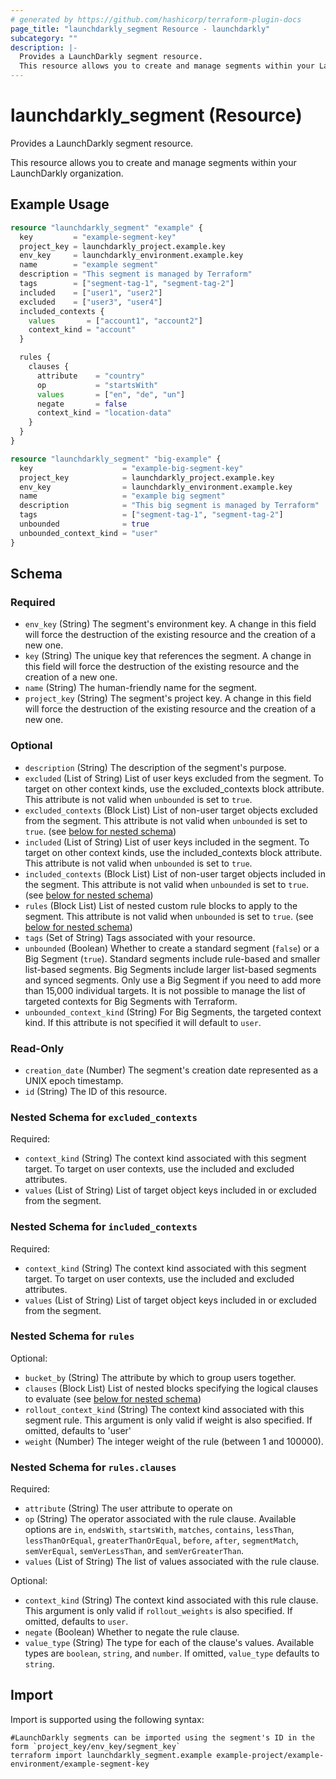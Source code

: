 ```yaml
---
# generated by https://github.com/hashicorp/terraform-plugin-docs
page_title: "launchdarkly_segment Resource - launchdarkly"
subcategory: ""
description: |-
  Provides a LaunchDarkly segment resource.
  This resource allows you to create and manage segments within your LaunchDarkly organization.
---
```


# launchdarkly_segment (Resource)

Provides a LaunchDarkly segment resource.

This resource allows you to create and manage segments within your LaunchDarkly organization.

## Example Usage

```terraform
resource "launchdarkly_segment" "example" {
  key         = "example-segment-key"
  project_key = launchdarkly_project.example.key
  env_key     = launchdarkly_environment.example.key
  name        = "example segment"
  description = "This segment is managed by Terraform"
  tags        = ["segment-tag-1", "segment-tag-2"]
  included    = ["user1", "user2"]
  excluded    = ["user3", "user4"]
  included_contexts {
    values       = ["account1", "account2"]
    context_kind = "account"
  }

  rules {
    clauses {
      attribute    = "country"
      op           = "startsWith"
      values       = ["en", "de", "un"]
      negate       = false
      context_kind = "location-data"
    }
  }
}

resource "launchdarkly_segment" "big-example" {
  key                    = "example-big-segment-key"
  project_key            = launchdarkly_project.example.key
  env_key                = launchdarkly_environment.example.key
  name                   = "example big segment"
  description            = "This big segment is managed by Terraform"
  tags                   = ["segment-tag-1", "segment-tag-2"]
  unbounded              = true
  unbounded_context_kind = "user"
}
```

<!-- schema generated by tfplugindocs -->
## Schema

### Required

- `env_key` (String) The segment's environment key. A change in this field will force the destruction of the existing resource and the creation of a new one.
- `key` (String) The unique key that references the segment. A change in this field will force the destruction of the existing resource and the creation of a new one.
- `name` (String) The human-friendly name for the segment.
- `project_key` (String) The segment's project key. A change in this field will force the destruction of the existing resource and the creation of a new one.

### Optional

- `description` (String) The description of the segment's purpose.
- `excluded` (List of String) List of user keys excluded from the segment. To target on other context kinds, use the excluded_contexts block attribute. This attribute is not valid when `unbounded` is set to `true`.
- `excluded_contexts` (Block List) List of non-user target objects excluded from the segment. This attribute is not valid when `unbounded` is set to `true`. (see [below for nested schema](#nestedblock--excluded_contexts))
- `included` (List of String) List of user keys included in the segment. To target on other context kinds, use the included_contexts block attribute. This attribute is not valid when `unbounded` is set to `true`.
- `included_contexts` (Block List) List of non-user target objects included in the segment. This attribute is not valid when `unbounded` is set to `true`. (see [below for nested schema](#nestedblock--included_contexts))
- `rules` (Block List) List of nested custom rule blocks to apply to the segment. This attribute is not valid when `unbounded` is set to `true`. (see [below for nested schema](#nestedblock--rules))
- `tags` (Set of String) Tags associated with your resource.
- `unbounded` (Boolean) Whether to create a standard segment (`false`) or a Big Segment (`true`). Standard segments include rule-based and smaller list-based segments. Big Segments include larger list-based segments and synced segments. Only use a Big Segment if you need to add more than 15,000 individual targets. It is not possible to manage the list of targeted contexts for Big Segments with Terraform.
- `unbounded_context_kind` (String) For Big Segments, the targeted context kind. If this attribute is not specified it will default to `user`.

### Read-Only

- `creation_date` (Number) The segment's creation date represented as a UNIX epoch timestamp.
- `id` (String) The ID of this resource.

<a id="nestedblock--excluded_contexts"></a>
### Nested Schema for `excluded_contexts`

Required:

- `context_kind` (String) The context kind associated with this segment target. To target on user contexts, use the included and excluded attributes.
- `values` (List of String) List of target object keys included in or excluded from the segment.


<a id="nestedblock--included_contexts"></a>
### Nested Schema for `included_contexts`

Required:

- `context_kind` (String) The context kind associated with this segment target. To target on user contexts, use the included and excluded attributes.
- `values` (List of String) List of target object keys included in or excluded from the segment.


<a id="nestedblock--rules"></a>
### Nested Schema for `rules`

Optional:

- `bucket_by` (String) The attribute by which to group users together.
- `clauses` (Block List) List of nested blocks specifying the logical clauses to evaluate (see [below for nested schema](#nestedblock--rules--clauses))
- `rollout_context_kind` (String) The context kind associated with this segment rule. This argument is only valid if weight is also specified. If omitted, defaults to 'user'
- `weight` (Number) The integer weight of the rule (between 1 and 100000).

<a id="nestedblock--rules--clauses"></a>
### Nested Schema for `rules.clauses`

Required:

- `attribute` (String) The user attribute to operate on
- `op` (String) The operator associated with the rule clause. Available options are `in`, `endsWith`, `startsWith`, `matches`, `contains`, `lessThan`, `lessThanOrEqual`, `greaterThanOrEqual`, `before`, `after`, `segmentMatch`, `semVerEqual`, `semVerLessThan`, and `semVerGreaterThan`.
- `values` (List of String) The list of values associated with the rule clause.

Optional:

- `context_kind` (String) The context kind associated with this rule clause. This argument is only valid if `rollout_weights` is also specified. If omitted, defaults to `user`.
- `negate` (Boolean) Whether to negate the rule clause.
- `value_type` (String) The type for each of the clause's values. Available types are `boolean`, `string`, and `number`. If omitted, `value_type` defaults to `string`.

## Import

Import is supported using the following syntax:

```shell
#LaunchDarkly segments can be imported using the segment's ID in the form `project_key/env_key/segment_key`
terraform import launchdarkly_segment.example example-project/example-environment/example-segment-key
```
